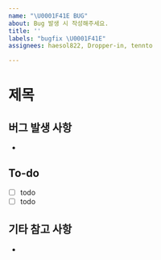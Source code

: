 ```yaml
---
name: "\U0001F41E BUG"
about: Bug 발생 시 작성해주세요.
title: ''
labels: "bugfix \U0001F41E"
assignees: haesol822, Dropper-in, tennto

---
```


# 제목

## 버그 발생 사항
- 
## To-do
- [ ] todo
- [ ] todo

## 기타 참고 사항
-

